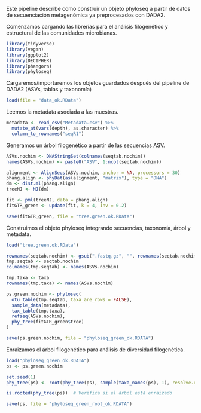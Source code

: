 Este pipeline describe como construir un objeto phyloseq a partir de datos de secuenciación metagenómica ya preprocesados con DADA2.

Comenzamos cargando las librerias para el análisis filogenético y estructural de las comunidades microbianas.

```r
library(tidyverse)
library(vegan)
library(ggplot2)
library(DECIPHER)
library(phangorn)
library(phyloseq)
```

Cargaremos/importaremos los objetos guardados después del pipeline de DADA2 (ASVs, tablas y taxonomía)

```r
load(file = "data_ok.RData")
```

Leemos la metadata asociada a las muestras.

```r
metadata <- read_csv("Metadata.csv") %>%
  mutate_at(vars(depth), as.character) %>%
  column_to_rownames("seqR1")
```

Generamos un árbol filogenético a partir de las secuencias ASV.

```r
ASVs.nochim <- DNAStringSet(colnames(seqtab.nochim))
names(ASVs.nochim) <- paste0("ASV", 1:ncol(seqtab.nochim))

alignment <- AlignSeqs(ASVs.nochim, anchor = NA, processors = 30)
phang.align <- phyDat(as(alignment, "matrix"), type = "DNA")
dm <- dist.ml(phang.align)
treeNJ <- NJ(dm)

fit <- pml(treeNJ, data = phang.align)
fitGTR_green <- update(fit, k = 4, inv = 0.2)

save(fitGTR_green, file = "tree.green.ok.RData")
```

Construimos el objeto phyloseq integrando secuencias, taxonomía, árbol y metadata.

```r
load("tree.green.ok.RData")

rownames(seqtab.nochim) <- gsub(".fastq.gz", "", rownames(seqtab.nochim))
tmp.seqtab <- seqtab.nochim
colnames(tmp.seqtab) <- names(ASVs.nochim)

tmp.taxa <- taxa
rownames(tmp.taxa) <- names(ASVs.nochim)

ps.green.nochim <- phyloseq(
  otu_table(tmp.seqtab, taxa_are_rows = FALSE),
  sample_data(metadata),
  tax_table(tmp.taxa),
  refseq(ASVs.nochim),
  phy_tree(fitGTR_green$tree)
)

save(ps.green.nochim, file = "phyloseq_green_ok.RDATA")
```

Enraizamos el árbol filogenético para análisis de diversidad filogenética.

```r
load("phyloseq_green_ok.RDATA")
ps <- ps.green.nochim

set.seed(1)
phy_tree(ps) <- root(phy_tree(ps), sample(taxa_names(ps), 1), resolve.root = TRUE)

is.rooted(phy_tree(ps))  # Verifica si el árbol está enraizado

save(ps, file = "phyloseq_green_root_ok.RDATA")
```





















